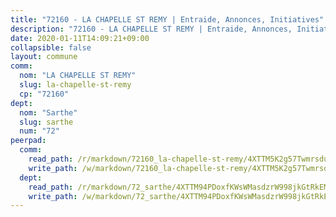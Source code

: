 ```yaml
---
title: "72160 - LA CHAPELLE ST REMY | Entraide, Annonces, Initiatives"
description: "72160 - LA CHAPELLE ST REMY | Entraide, Annonces, Initiatives"
date: 2020-01-11T14:09:21+09:00
collapsible: false
layout: commune
comm:
  nom: "LA CHAPELLE ST REMY"
  slug: la-chapelle-st-remy
  cp: "72160"
dept:
  nom: "Sarthe"
  slug: sarthe
  num: "72"
peerpad:
  comm:
    read_path: /r/markdown/72160_la-chapelle-st-remy/4XTTM5K2g57Twmrsdus6UGyMPgXhijjcqc9kW7CPhKNbaC8p5
    write_path: /w/markdown/72160_la-chapelle-st-remy/4XTTM5K2g57Twmrsdus6UGyMPgXhijjcqc9kW7CPhKNbaC8p5-K3TgU7CBWRuU5fK18YPy6dtJNUcbxRF2YkXzie3zry9uzLGn4x7mwEURyQmcqpJNMeJzc3JUQGqoFzhDzvVrCJVdoyg2nkBWoVBY7VpaSxGvveu9VD6gzY5HWw49LikoftBrimKs
  dept:
    read_path: /r/markdown/72_sarthe/4XTTM94PDoxfKWsWMasdzrW998jkGtRkEM3CSUC42xSpuJKZ5
    write_path: /w/markdown/72_sarthe/4XTTM94PDoxfKWsWMasdzrW998jkGtRkEM3CSUC42xSpuJKZ5-K3TgTpjFyG67yVeuXvSAfSYzY4Yx2FMtDhgpv5HM2EDBJRVMn95z33xx4XjRNYNVaVsBPQ1t4pG9MoyNqwTqa8mcnEUB8rK4BMVbvUhCtGWCPSFnDCaT8GJTyimDgsCirLN3zswh
---
```


